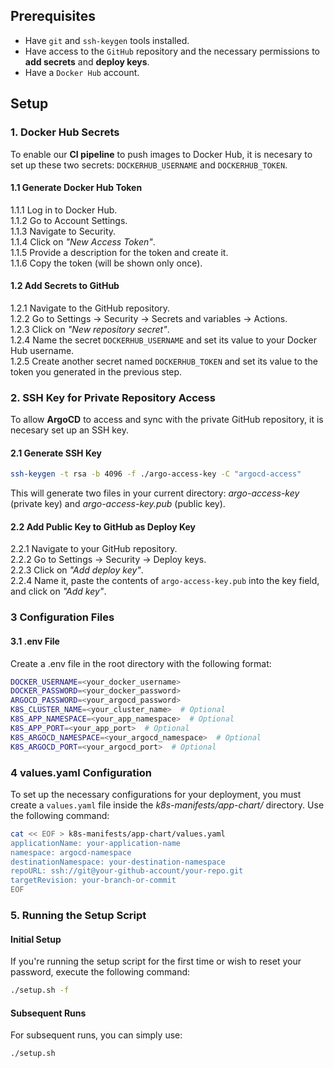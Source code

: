 ## Prerequisites

- Have `git` and `ssh-keygen` tools installed.
- Have access to the `GitHub` repository and the necessary permissions to **add secrets** and **deploy keys**.
- Have a `Docker Hub` account.

## Setup

### 1. Docker Hub Secrets

To enable our **CI pipeline** to push images to Docker Hub, it is necesary to set up these two secrets: `DOCKERHUB_USERNAME` and `DOCKERHUB_TOKEN`.

#### 1.1 Generate Docker Hub Token

1.1.1 Log in to Docker Hub.\
1.1.2 Go to Account Settings.\
1.1.3 Navigate to Security.\
1.1.4 Click on *"New Access Token"*.\
1.1.5 Provide a description for the token and create it.\
1.1.6 Copy the token (will be shown only once).

#### 1.2 Add Secrets to GitHub

1.2.1 Navigate to the GitHub repository.\
1.2.2 Go to Settings -> Security -> Secrets and variables -> Actions.\
1.2.3 Click on *"New repository secret"*.\
1.2.4 Name the secret `DOCKERHUB_USERNAME` and set its value to your Docker Hub username.\
1.2.5 Create another secret named `DOCKERHUB_TOKEN` and set its value to the token you generated in the previous step.

### 2. SSH Key for Private Repository Access

To allow **ArgoCD** to access and sync with the private GitHub repository, it is necesary set up an SSH key.

#### 2.1 Generate SSH Key

```bash
ssh-keygen -t rsa -b 4096 -f ./argo-access-key -C "argocd-access"
```

This will generate two files in your current directory: *argo-access-key* (private key) and *argo-access-key.pub* (public key).

#### 2.2 Add Public Key to GitHub as Deploy Key

2.2.1 Navigate to your GitHub repository.\
2.2.2 Go to Settings -> Security -> Deploy keys.\
2.2.3 Click on *"Add deploy key"*.\
2.2.4 Name it, paste the contents of `argo-access-key.pub` into the key field, and click on *"Add key"*.

### 3 Configuration Files

#### 3.1 .env File

Create a .env file in the root directory with the following format:

```bash
DOCKER_USERNAME=<your_docker_username>
DOCKER_PASSWORD=<your_docker_password>
ARGOCD_PASSWORD=<your_argocd_password>
K8S_CLUSTER_NAME=<your_cluster_name>  # Optional
K8S_APP_NAMESPACE=<your_app_namespace>  # Optional
K8S_APP_PORT=<your_app_port>  # Optional
K8S_ARGOCD_NAMESPACE=<your_argocd_namespace>  # Optional
K8S_ARGOCD_PORT=<your_argocd_port>  # Optional
```

### 4 values.yaml Configuration

To set up the necessary configurations for your deployment, you must create a `values.yaml` file inside the *k8s-manifests/app-chart/* directory. Use the following command:

```bash
cat << EOF > k8s-manifests/app-chart/values.yaml
applicationName: your-application-name
namespace: argocd-namespace
destinationNamespace: your-destination-namespace
repoURL: ssh://git@your-github-account/your-repo.git
targetRevision: your-branch-or-commit
EOF
```

### 5. Running the Setup Script

#### Initial Setup

If you're running the setup script for the first time or wish to reset your password, execute the following command:

```bash
./setup.sh -f
```

#### Subsequent Runs

For subsequent runs, you can simply use:
```bash
./setup.sh
```
